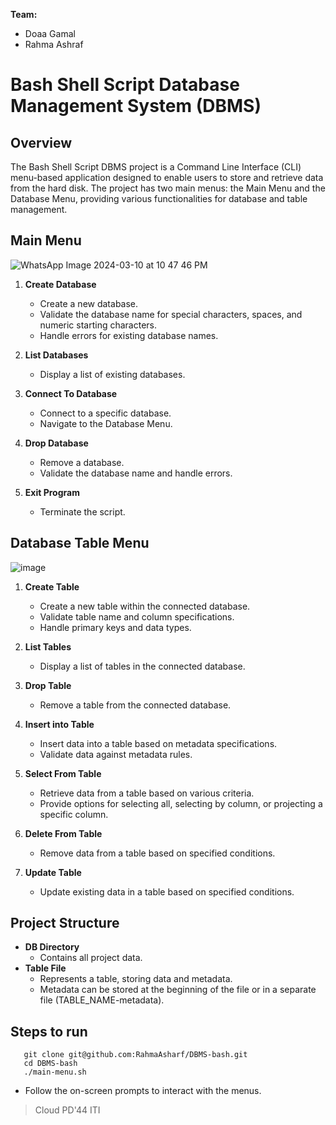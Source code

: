 **Team:**
- Doaa Gamal
- Rahma Ashraf 

# Bash Shell Script Database Management System (DBMS)

## Overview

The Bash Shell Script DBMS project is a Command Line Interface (CLI) menu-based application designed to enable users to store and retrieve data from the hard disk. The project has two main menus: the Main Menu and the Database Menu, providing various functionalities for database and table management.

## Main Menu

![WhatsApp Image 2024-03-10 at 10 47 46 PM](https://github.com/RahmaAsharf/DBMS-bash/assets/94852102/5b118fb1-0782-46e9-8736-dda762616872)

1. **Create Database**
   - Create a new database.
   - Validate the database name for special characters, spaces, and numeric starting characters.
   - Handle errors for existing database names.

2. **List Databases**
   - Display a list of existing databases.

3. **Connect To Database**
   - Connect to a specific database.
   - Navigate to the Database Menu.

4. **Drop Database**
   - Remove a database.
   - Validate the database name and handle errors.

5. **Exit Program**
   - Terminate the script.

## Database Table Menu

![image](https://github.com/RahmaAsharf/DBMS-bash/assets/94852102/ca847ab3-2136-45cf-9449-7d8a715e5cea)

1. **Create Table**
   - Create a new table within the connected database.
   - Validate table name and column specifications.
   - Handle primary keys and data types.

2. **List Tables**
   - Display a list of tables in the connected database.

3. **Drop Table**
   - Remove a table from the connected database.

4. **Insert into Table**
   - Insert data into a table based on metadata specifications.
   - Validate data against metadata rules.

5. **Select From Table**
   - Retrieve data from a table based on various criteria.
   - Provide options for selecting all, selecting by column, or projecting a specific column.

6. **Delete From Table**
   - Remove data from a table based on specified conditions.

7. **Update Table**
   - Update existing data in a table based on specified conditions.

## Project Structure

- **DB Directory**
  - Contains all project data.
- **Table File**
  - Represents a table, storing data and metadata.
  - Metadata can be stored at the beginning of the file or in a separate file (TABLE_NAME-metadata).

## Steps to run 
  ```
     git clone git@github.com:RahmaAsharf/DBMS-bash.git
     cd DBMS-bash
     ./main-menu.sh
   ```
- Follow the on-screen prompts to interact with the menus.


> Cloud PD'44 ITI